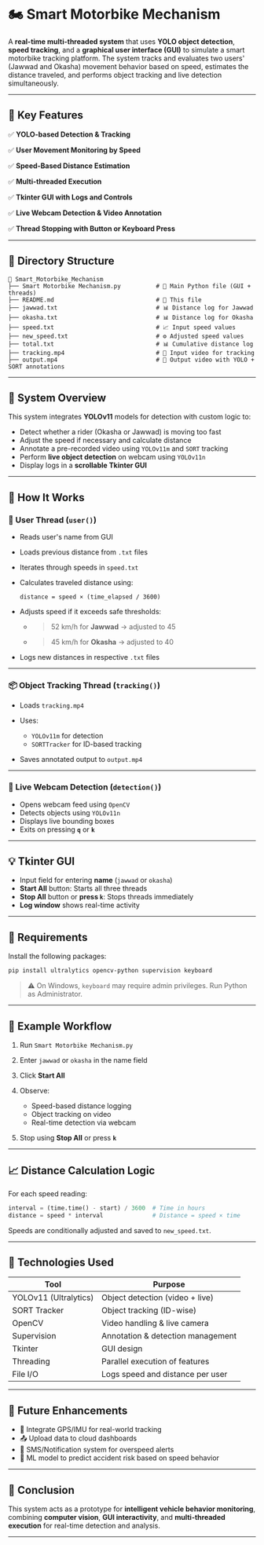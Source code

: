 # 🏍️ Smart Motorbike Mechanism

A **real-time multi-threaded system** that uses **YOLO object detection**, **speed tracking**, and a **graphical user interface (GUI)** to simulate a smart motorbike tracking platform. The system tracks and evaluates two users' (Jawwad and Okasha) movement behavior based on speed, estimates the distance traveled, and performs object tracking and live detection simultaneously.

---

## 📌 Key Features

✅ **YOLO-based Detection & Tracking**

✅ **User Movement Monitoring by Speed**

✅ **Speed-Based Distance Estimation**

✅ **Multi-threaded Execution**

✅ **Tkinter GUI with Logs and Controls**

✅ **Live Webcam Detection & Video Annotation**

✅ **Thread Stopping with Button or Keyboard Press**

---

## 📁 Directory Structure

```
📁 Smart_Motorbike_Mechanism
├── Smart Motorbike Mechanism.py          # 🧠 Main Python file (GUI + threads)
├── README.md                             # 📄 This file
├── jawwad.txt                            # 📊 Distance log for Jawwad
├── okasha.txt                            # 📊 Distance log for Okasha
├── speed.txt                             # 📈 Input speed values
├── new_speed.txt                         # ⚙️ Adjusted speed values
├── total.txt                             # 📊 Cumulative distance log
├── tracking.mp4                          # 🎥 Input video for tracking
├── output.mp4                            # 🧾 Output video with YOLO + SORT annotations
```

---

## 🧠 System Overview

This system integrates **YOLOv11** models for detection with custom logic to:

* Detect whether a rider (Okasha or Jawwad) is moving too fast
* Adjust the speed if necessary and calculate distance
* Annotate a pre-recorded video using `YOLOv11m` and `SORT` tracking
* Perform **live object detection** on webcam using `YOLOv11n`
* Display logs in a **scrollable Tkinter GUI**

---

## 🚀 How It Works

### 👤 User Thread (`user()`)

* Reads user's name from GUI

* Loads previous distance from `.txt` files

* Iterates through speeds in `speed.txt`

* Calculates traveled distance using:

  ```
  distance = speed × (time_elapsed / 3600)
  ```

* Adjusts speed if it exceeds safe thresholds:

  * > 52 km/h for **Jawwad** → adjusted to 45
  * > 45 km/h for **Okasha** → adjusted to 40

* Logs new distances in respective `.txt` files

---

### 📦 Object Tracking Thread (`tracking()`)

* Loads `tracking.mp4`
* Uses:

  * `YOLOv11m` for detection
  * `SORTTracker` for ID-based tracking
* Saves annotated output to `output.mp4`

---

### 🎥 Live Webcam Detection (`detection()`)

* Opens webcam feed using `OpenCV`
* Detects objects using `YOLOv11n`
* Displays live bounding boxes
* Exits on pressing **`q`** or **`k`**

---

## 💡 Tkinter GUI

* Input field for entering **name** (`jawwad` or `okasha`)
* **Start All** button: Starts all three threads
* **Stop All** button or **press `k`**: Stops threads immediately
* **Log window** shows real-time activity

---

## 🔧 Requirements

Install the following packages:

```bash
pip install ultralytics opencv-python supervision keyboard
```

> ⚠️ On Windows, `keyboard` may require admin privileges. Run Python as Administrator.

---

## 🧪 Example Workflow

1. Run `Smart Motorbike Mechanism.py`
2. Enter `jawwad` or `okasha` in the name field
3. Click **Start All**
4. Observe:

   * Speed-based distance logging
   * Object tracking on video
   * Real-time detection via webcam
5. Stop using **Stop All** or press **`k`**

---

## 📈 Distance Calculation Logic

For each speed reading:

```python
interval = (time.time() - start) / 3600  # Time in hours
distance = speed * interval              # Distance = speed × time
```

Speeds are conditionally adjusted and saved to `new_speed.txt`.

---

## 🧰 Technologies Used

| Tool                  | Purpose                           |
| --------------------- | --------------------------------- |
| YOLOv11 (Ultralytics) | Object detection (video + live)   |
| SORT Tracker          | Object tracking (ID-wise)         |
| OpenCV                | Video handling & live camera      |
| Supervision           | Annotation & detection management |
| Tkinter               | GUI design                        |
| Threading             | Parallel execution of features    |
| File I/O              | Logs speed and distance per user  |

---

## 🚧 Future Enhancements

* 📍 Integrate GPS/IMU for real-world tracking
* 📤 Upload data to cloud dashboards
* 📳 SMS/Notification system for overspeed alerts
* 🧠 ML model to predict accident risk based on speed behavior

---

## 🏁 Conclusion

This system acts as a prototype for **intelligent vehicle behavior monitoring**, combining **computer vision**, **GUI interactivity**, and **multi-threaded execution** for real-time detection and analysis.

---
